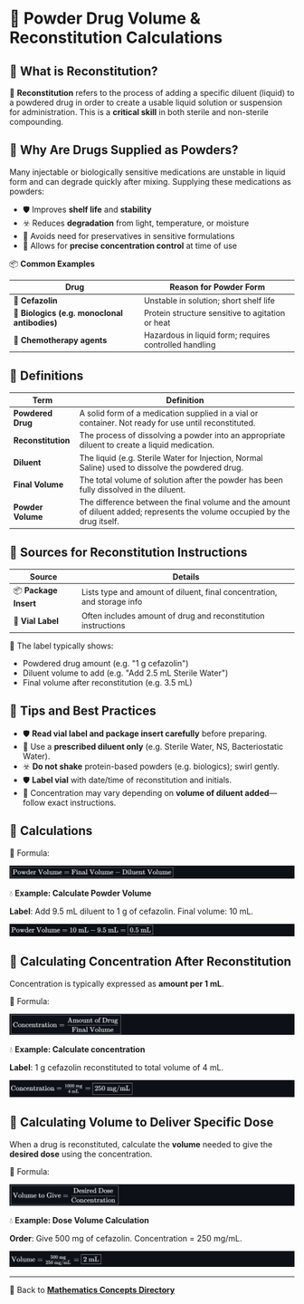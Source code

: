# 💉 Powder Drug Volume & Reconstitution Calculations

<!-- 
## Reference

Pharmacy Calculations, 6e; Morton Publishing | Chapter 24
-->

## 🔎 What is Reconstitution?

🧪 **Reconstitution** refers to the process of adding a specific diluent (liquid) to a powdered drug in order to create a usable liquid solution or suspension for administration. This is a **critical skill** in both sterile and non-sterile compounding.

## 🔑 Why Are Drugs Supplied as Powders?

Many injectable or biologically sensitive medications are unstable in liquid form and can degrade quickly after mixing. Supplying these medications as powders:

- 🛡️ Improves **shelf life** and **stability**
- ☣️ Reduces **degradation** from light, temperature, or moisture
- 🚨 Avoids need for preservatives in sensitive formulations
- 🧪 Allows for **precise concentration control** at time of use

📦 **Common Examples**

| Drug | Reason for Powder Form |
|------|------------------------|
| 💉 **Cefazolin** | Unstable in solution; short shelf life |
| 🧬 **Biologics (e.g. monoclonal antibodies)** | Protein structure sensitive to agitation or heat |
| 💊 **Chemotherapy agents** | Hazardous in liquid form; requires controlled handling |

## 📘 Definitions

| Term | Definition |
|------|------------|
| **Powdered Drug** | A solid form of a medication supplied in a vial or container. Not ready for use until reconstituted. |
| **Reconstitution** | The process of dissolving a powder into an appropriate diluent to create a liquid medication. |
| **Diluent** | The liquid (e.g. Sterile Water for Injection, Normal Saline) used to dissolve the powdered drug. |
| **Final Volume** | The total volume of solution after the powder has been fully dissolved in the diluent. |
| **Powder Volume** | The difference between the final volume and the amount of diluent added; represents the volume occupied by the drug itself. |

## 📘 Sources for Reconstitution Instructions

| Source | Details |
|--------|---------|
| 📦 **Package Insert** | Lists type and amount of diluent, final concentration, and storage info |
| 💉 **Vial Label** | Often includes amount of drug and reconstitution instructions |

🚨 The label typically shows:

- Powdered drug amount (e.g. "1 g cefazolin")
- Diluent volume to add (e.g. "Add 2.5 mL Sterile Water")
- Final volume after reconstitution (e.g. 3.5 mL)

## 🚨 Tips and Best Practices

- 🛡️ **Read vial label and package insert carefully** before preparing.
- 📌 Use a **prescribed diluent only** (e.g. Sterile Water, NS, Bacteriostatic Water).
- ☣️ **Do not shake** protein-based powders (e.g. biologics); swirl gently.
- 🛡️ **Label vial** with date/time of reconstitution and initials.
- 📌 Concentration may vary depending on **volume of diluent added**—follow exact instructions.

## 📘 Calculations

🔢 Formula:

![powder volume = final volume - diluent volume](./img/powder_volume/formula1.PNG)
<!-- ${\boxed{\text{Powder Volume} = \text{Final Volume} - \text{Diluent Volume}}}$ -->

💧 **Example: Calculate Powder Volume**

**Label**: Add 9.5 mL diluent to 1 g of cefazolin. Final volume: 10 mL.

![PV = 10 - 9.5 = 0.5](./img/powder_volume/example1.PNG)
<!-- $\text{Powder Volume} = 10\ \text{mL} - 9.5\ \text{mL} = \boxed{0.5\ \text{mL}}$ -->

## 📘 Calculating Concentration After Reconstitution

Concentration is typically expressed as **amount per 1 mL**.

🔢 Formula:

![concentration = amount of drug / final volume](./img/powder_volume/formula2.PNG)
<!-- ${\boxed{\text{Concentration} = \frac{\text{Amount of Drug}}{\text{Final Volume}}}}$ -->

💧 **Example: Calculate concentration**

**Label**: 1 g cefazolin reconstituted to total volume of 4 mL.

![concentration = 1000 mg / 4 mL = 250 mg/mL](./img/powder_volume/example2.PNG)
<!-- $\text{Concentration} = \frac{1000\ \text{mg}}{4\ \text{mL}} = \boxed{250\ \text{mg/mL}}$ -->

## 📘 Calculating Volume to Deliver Specific Dose

When a drug is reconstituted, calculate the **volume** needed to give the **desired dose** using the concentration.

🔢 Formula:

![volume to give = desired dose / concentration](./img/powder_volume/formula3.PNG)
<!-- ${\boxed{\text{Volume to Give} = \frac{\text{Desired Dose}}{\text{Concentration}}}}$ -->

💧 **Example: Dose Volume Calculation**

**Order**: Give 500 mg of cefazolin. Concentration = 250 mg/mL.

![500 mg / 250 mg/mL = 2 mL](./img/powder_volume/example3.PNG)
<!-- $\text{Volume} = \frac{500\ \text{mg}}{250\ \text{mg/mL}} = \boxed{2\ \text{mL}}$ -->

---

🔗 Back to [**Mathematics Concepts Directory**](./readme.md)
